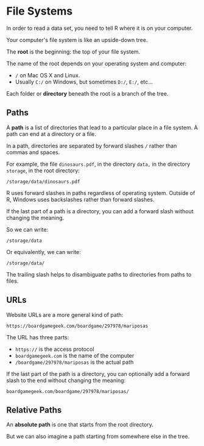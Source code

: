 File Systems
============

In order to read a data set, you need to tell R where it is on your
computer.

Your computer's file system is like an upside-down tree.

The **root** is the beginning: the top of your file system.

The name of the root depends on your operating system and computer:

* `/` on Mac OS X and Linux.
* Usually `C:/` on Windows, but sometimes `D:/`, `E:/`, etc...

Each folder or **directory** beneath the root is a branch of the tree.


## Paths

A **path** is a list of directories that lead to a particular place in a file
system. A path can end at a directory or a file.

In a path, directories are separated by forward slashes `/` rather than commas
and spaces.

For example, the file `dinosaurs.pdf`, in the directory `data,` in the
directory `storage`, in the root directory:
```
/storage/data/dinosaurs.pdf
```

R uses forward slashes in paths regardless of operating system. Outside of R,
Windows uses backslashes rather than forward slashes.

If the last part of a path is a directory, you can add a forward slash without
changing the meaning.

So we can write:
```
/storage/data
```

Or equivalently, we can write:
```
/storage/data/
```

The trailing slash helps to disambiguate paths to directories from paths to
files.


## URLs

Website URLs are a more general kind of path:
```
https://boardgamegeek.com/boardgame/297978/mariposas
```

The URL has three parts:

* `https://` is the access protocol
* `boardgamegeek.com` is the name of the computer
* `/boardgame/297978/mariposas` is the actual path


If the last part of the path is a directory, you can optionally add a forward
slash to the end without changing the meaning:
```
boardgamegeek.com/boardgame/297978/mariposas/
```


## Relative Paths

An **absolute path** is one that starts from the root directory.

But we can also imagine a path starting from somewhere else in the tree.
